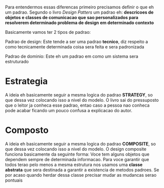 Para entendermos essas diferencas primeiro precisamos definir o que eh um padrao. Segundo o livro _Design Patters_ um padrao eh: **descricoes de objetos e classes de comunicacao que sao personalizados para resolverem determinado problema de design em determinado contexto**

Basicamente vamos ter 2 tipos de padrao:

Padrao de design: Este tende a ser uma padrao **tecnico**, diz respeito a como tecnicamente determinada coisa sera feita e sera padronizada

Padrao de dominio: Este eh um padrao em como um sistema sera estruturado

# Estrategia
A ideia eh basicamente seguir a mesma logica do padrao **STRATEGY**, so que dessa vez colocando isso a nivel do modelo. O livro sai do pressuposto que o leitor ja conheca esse padrao, entao caso a pessoa nao conheca pode acabar ficando um pouco confusa a explicacao do autor.

# Composto
A ideia eh basicamente seguir a mesma logica do padrao **COMPOSITE**, so que dessa vez colocando isso a nivel do modelo. O design composite funciona basicamente da seguinte forma: 
Voce tem alguns objetos que dependem sempre de determinada informacao. Para voce garantir que todos terao pelo menos a mesma estrutura nos usamos uma **classe abstrata** que sera destinada a garantir a existencia de metodos padroes. Se por acaso quando herdar dessa classe precisar mudar as mudancas serao pontuais